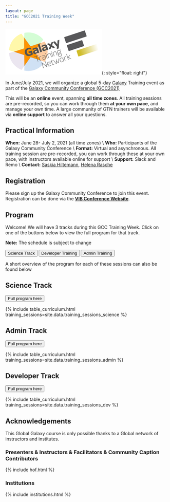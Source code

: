 ```yaml
---
layout: page
title: "GCC2021 Training Week"
---
```


![GTN logo](assets/images/logos/00_GTNLogo300.png){: style="float: right"}

In June/July 2021, we will organize a global 5-day [Galaxy](https://galaxyproject.org) Training event as part of the [Galaxy Community Conference (GCC2021)](https://www.vibconferences.be/events/gcc2021-virtual-edition)

This will be an **online** event, spanning **all time zones**. All training sessions are pre-recorded, so you can work through them **at your own pace**, and manage your own time. A large community of GTN trainers will be available via **online support** to answer all your questions.



## Practical Information

**When:** June 28- July 2, 2021 (all time zones) \\
**Who:** Participants of the Galaxy Community Conference \\
**Format:** Virtual and asynchronous. All training session are pre-recorded, you can work through these at your own pace, with instructors available online for support \\
**Support:** Slack and Remo \\
**Contact:** [Saskia Hiltemann](mailto:saskiahiltemann@gmail.com), [Helena Rasche](mailto:helena.rasche@gmail.com)


## Registration

Please sign up the Galaxy Community Conference to join this event. Registration can be done via the  **[VIB Conference Website]({{site.registration_form}})**.


## Program

Welcome! We will have 3 tracks during this GCC Training Week. Click on one of the buttons below to view the full program for that track.

**Note:** The schedule is subject to change

<a href="{{site.baseurl}}/science-track"><button type="button" class="btn btn-success btn-lg">Science Track</button></a>
<a href="{{site.baseurl}}/dev-track"><button type="button" class="btn btn-success btn-lg">Developer Training</button></a>
<a href="{{site.baseurl}}/admin-track"><button type="button" class="btn btn-success btn-lg">Admin Training</button></a>


A short overview of the program for each of these sessions can also be found below

## Science Track

<a href="{{site.baseurl}}/science-track"><button type="button" class="btn btn-success btn-info">Full program here</button></a>


{% include table_curriculum.html training_sessions=site.data.training_sessions_science %}


## Admin Track

<a href="{{site.baseurl}}/admin-track"><button type="button" class="btn btn-success btn-info">Full program here</button></a>

{% include table_curriculum.html training_sessions=site.data.training_sessions_admin %}


## Developer Track

<a href="{{site.baseurl}}/dev-track"><button type="button" class="btn btn-success btn-info">Full program here</button></a>


{% include table_curriculum.html training_sessions=site.data.training_sessions_dev %}



## Acknowledgements

This Global Galaxy course is only possible thanks to a Global network of instructors and institutes.

### Presenters & Instructors & Facilitators & Community Caption Contributors

{% include hof.html %}

### Institutions

{% include institutions.html %}
